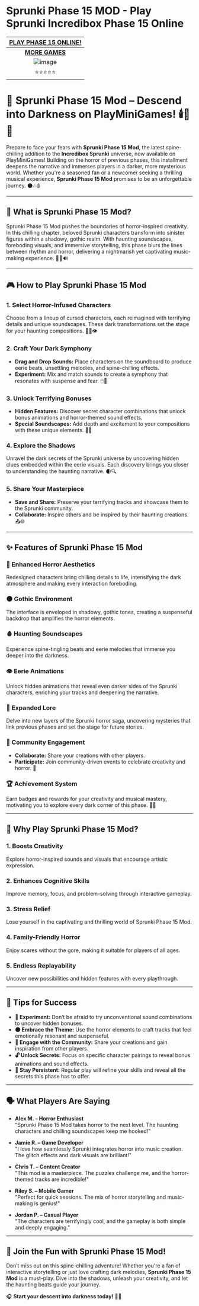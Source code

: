 # Sprunki Phase 15 MOD - Play Sprunki Incredibox Phase 15 Online

| [PLAY PHASE 15 ONLINE!](https://modmeme.com/)           |
|:---------------------------------------:|
| [**MORE GAMES**](https://apkitech.com/) |
| ![image](https://github.com/user-attachments/assets/77f6c3eb-c079-455a-b54d-5f9b695357ae) |
| ⭐⭐⭐⭐⭐                           |

# 🌌 **Sprunki Phase 15 Mod – Descend into Darkness on PlayMiniGames!** 🕯️🔮👻

Prepare to face your fears with **Sprunki Phase 15 Mod**, the latest spine-chilling addition to the **Incredibox Sprunki** universe, now available on PlayMiniGames! Building on the horror of previous phases, this installment deepens the narrative and immerses players in a darker, more mysterious world. Whether you're a seasoned fan or a newcomer seeking a thrilling musical experience, **Sprunki Phase 15 Mod** promises to be an unforgettable journey. 🌑🎶🩸

---

## 🌟 **What is Sprunki Phase 15 Mod?**

Sprunki Phase 15 Mod pushes the boundaries of horror-inspired creativity. In this chilling chapter, beloved Sprunki characters transform into sinister figures within a shadowy, gothic realm. With haunting soundscapes, foreboding visuals, and immersive storytelling, this phase blurs the lines between rhythm and horror, delivering a nightmarish yet captivating music-making experience. 🦇🖤🔊

---

## 🎮 **How to Play Sprunki Phase 15 Mod**

### **1. Select Horror-Infused Characters**
Choose from a lineup of cursed characters, each reimagined with terrifying details and unique soundscapes. These dark transformations set the stage for your haunting compositions. 🧛‍♂️👁️

### **2. Craft Your Dark Symphony**
- **Drag and Drop Sounds:** Place characters on the soundboard to produce eerie beats, unsettling melodies, and spine-chilling effects.
- **Experiment:** Mix and match sounds to create a symphony that resonates with suspense and fear. 🖱️🎼

### **3. Unlock Terrifying Bonuses**
- **Hidden Features:** Discover secret character combinations that unlock bonus animations and horror-themed sound effects.
- **Special Soundscapes:** Add depth and excitement to your compositions with these unique elements. 🎁👻

### **4. Explore the Shadows**
Unravel the dark secrets of the Sprunki universe by uncovering hidden clues embedded within the eerie visuals. Each discovery brings you closer to understanding the haunting narrative. 🌒🔍

### **5. Share Your Masterpiece**
- **Save and Share:** Preserve your terrifying tracks and showcase them to the Sprunki community.
- **Collaborate:** Inspire others and be inspired by their haunting creations. 📤🌐

---

## ✨ **Features of Sprunki Phase 15 Mod**

### **🔮 Enhanced Horror Aesthetics**
Redesigned characters bring chilling details to life, intensifying the dark atmosphere and making every interaction foreboding.

### **🌑 Gothic Environment**
The interface is enveloped in shadowy, gothic tones, creating a suspenseful backdrop that amplifies the horror elements.

### **🩸 Haunting Soundscapes**
Experience spine-tingling beats and eerie melodies that immerse you deeper into the darkness.

### **👁️ Eerie Animations**
Unlock hidden animations that reveal even darker sides of the Sprunki characters, enriching your tracks and deepening the narrative.

### **📜 Expanded Lore**
Delve into new layers of the Sprunki horror saga, uncovering mysteries that link previous phases and set the stage for future stories.

### **👥 Community Engagement**
- **Collaborate:** Share your creations with other players.
- **Participate:** Join community-driven events to celebrate creativity and horror. 🎃

### **🏆 Achievement System**
Earn badges and rewards for your creativity and musical mastery, motivating you to explore every dark corner of this phase. 🏅🎯

---

## 🎉 **Why Play Sprunki Phase 15 Mod?**

### **1. Boosts Creativity**
Explore horror-inspired sounds and visuals that encourage artistic expression.

### **2. Enhances Cognitive Skills**
Improve memory, focus, and problem-solving through interactive gameplay.

### **3. Stress Relief**
Lose yourself in the captivating and thrilling world of Sprunki Phase 15 Mod.

### **4. Family-Friendly Horror**
Enjoy scares without the gore, making it suitable for players of all ages.

### **5. Endless Replayability**
Uncover new possibilities and hidden features with every playthrough.

---

## 🧠 **Tips for Success**

- **🎵 Experiment:** Don’t be afraid to try unconventional sound combinations to uncover hidden bonuses.
- **🌑 Embrace the Theme:** Use the horror elements to craft tracks that feel emotionally resonant and suspenseful.
- **👥 Engage with the Community:** Share your creations and gain inspiration from other players.
- **🔓 Unlock Secrets:** Focus on specific character pairings to reveal bonus animations and sound effects.
- **🎯 Stay Persistent:** Regular play will refine your skills and reveal all the secrets this phase has to offer.

---

## 🗣️ **What Players Are Saying**

- **Alex M. – Horror Enthusiast**  
"Sprunki Phase 15 Mod takes horror to the next level. The haunting characters and chilling soundscapes keep me hooked!"  

- **Jamie R. – Game Developer**  
"I love how seamlessly Sprunki integrates horror into music creation. The glitch effects and dark visuals are brilliant!"  

- **Chris T. – Content Creator**  
"This mod is a masterpiece. The puzzles challenge me, and the horror-themed tracks are incredible!"  

- **Riley S. – Mobile Gamer**  
"Perfect for quick sessions. The mix of horror storytelling and music-making is genius!"  

- **Jordan P. – Casual Player**  
"The characters are terrifyingly cool, and the gameplay is both simple and deeply engaging."  

---

## 🚀 **Join the Fun with Sprunki Phase 15 Mod!**

Don’t miss out on this spine-chilling adventure! Whether you're a fan of interactive storytelling or just love crafting dark melodies, **Sprunki Phase 15 Mod** is a must-play. Dive into the shadows, unleash your creativity, and let the haunting beats guide your journey.

🎧 **Start your descent into darkness today!** 🌌👻
